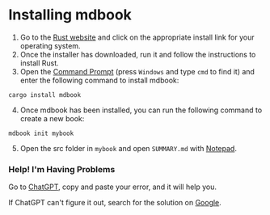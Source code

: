 # Installing mdbook

1. Go to the [Rust website](https://www.rust-lang.org/tools/install) and click on the appropriate install link for your
   operating system.
2. Once the installer has downloaded, run it and follow the instructions to install Rust.
3. Open the [Command Prompt](https://simple.wikipedia.org/wiki/Command_prompt) (press `Windows` and type `cmd` to find it) and enter the following command to install
   mdbook:

```commandline
cargo install mdbook
```

4. Once mdbook has been installed, you can run the following command to create a new book:

```commandline
mdbook init mybook
```

5. Open the src folder in `mybook` and open `SUMMARY.md` with [Notepad](https://answers.microsoft.com/en-us/windows/forum/all/opening-files-in-markdown-format/0338b6a7-29b2-4867-adee-dbc299e0d62a).

### Help! I'm Having Problems

Go to [ChatGPT](https://chat.openai.com/chat), copy and paste your error, and it will help you.


If ChatGPT can't figure it out, search for the solution on [Google](https://www.google.com/). 
